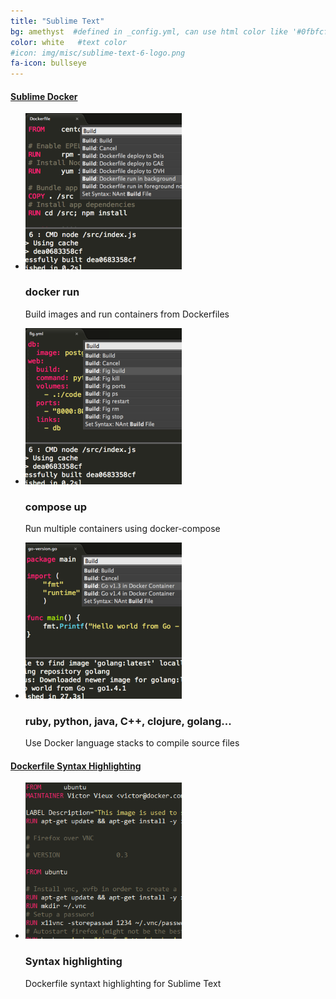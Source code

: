 ```yaml
---
title: "Sublime Text"
bg: amethyst  #defined in _config.yml, can use html color like '#0fbfcf'
color: white   #text color
#icon: img/misc/sublime-text-6-logo.png
fa-icon: bullseye
---
```


#### [Sublime Docker](https://packagecontrol.io/packages/Docker%20Based%20Build%20Systems)

<ul class="screenshot-images">
  <li>
      <img src="../img/misc/sd-dockerfile.png">
      <h3>docker run</h3>
      <p>Build images and run containers from Dockerfiles</p>
  </li>
  <li>
      <img src="../img/misc/sd-figfile.png">
      <h3>compose up</h3>
      <p>Run multiple containers using docker-compose</p>
  </li>
  <li>
      <img src="../img/misc/sd-buildsys.png">
      <h3>ruby, python, java, C++, clojure, golang...</h3>
      <p>Use Docker language stacks to compile source files</p>
  </li>
</ul>

#### [Dockerfile Syntax Highlighting](https://packagecontrol.io/packages/Dockerfile%20Syntax%20Highlighting)

<ul class="screenshot-images">
  <li>
      <img src="../img/misc/sd-syntaxh.png">
      <h3>Syntax highlighting</h3>
      <p>Dockerfile syntaxt highlighting for Sublime Text</p>
  </li>
</ul>
